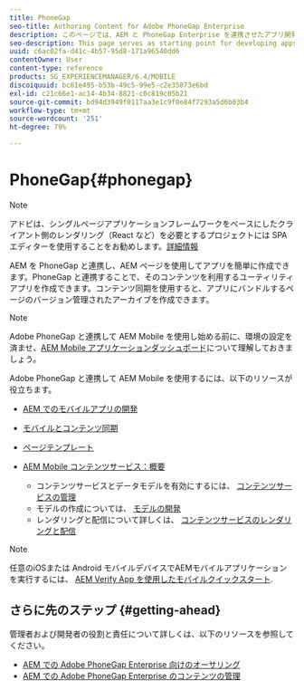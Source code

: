 ```yaml
---
title: PhoneGap
seo-title: Authoring Content for Adobe PhoneGap Enterprise
description: このページでは、AEM と PhoneGap Enterprise を連携させたアプリ開発の概要について説明します。AEM を PhoneGap と連携し、AEM ページを使用してアプリを簡単に作成できます。PhoneGap と連携することで、そのコンテンツを利用するユーティリティアプリを作成できます。
seo-description: This page serves as starting point for developing apps using PhoneGap Enterprise with AEM. AEM integrates with PhoneGap so that you can easily create apps using AEM pages. PhoneGap allows the user to create utility apps that lets user to work with the content.
uuid: c6ac02fa-d41c-4b57-95d8-171a96540dd6
contentOwner: User
content-type: reference
products: SG_EXPERIENCEMANAGER/6.4/MOBILE
discoiquuid: bc61e495-b53b-49c5-99e5-c2e35873e6bd
exl-id: c21c66e1-ac14-4b34-8821-c0c819c05b21
source-git-commit: bd94d3949f0117aa3e1c9f0e84f7293a5d6b03b4
workflow-type: tm+mt
source-wordcount: '251'
ht-degree: 79%

---
```


# PhoneGap{#phonegap}

>[!NOTE]
>
>アドビは、シングルページアプリケーションフレームワークをベースにしたクライアント側のレンダリング（React など）を必要とするプロジェクトには SPA エディターを使用することをお勧めします。[詳細情報](/help/sites-developing/spa-overview.md)

AEM を PhoneGap と連携し、AEM ページを使用してアプリを簡単に作成できます。PhoneGap と連携することで、そのコンテンツを利用するユーティリティアプリを作成できます。コンテンツ同期を使用すると、アプリにバンドルするページのバージョン管理されたアーカイブを作成できます。

>[!NOTE]
>
>Adobe PhoneGap と連携して AEM Mobile を使用し始める前に、環境の設定を済ませ、[AEM Mobile アプリケーションダッシュボード](/help/mobile/phonegap-authoring-apps.md)について理解しておきましょう。

Adobe PhoneGap と連携して AEM Mobile を使用するには、以下のリソースが役立ちます。

* [AEM でのモバイルアプリの開発](/help/mobile/developing-mobile-applications.md)
* [モバイルとコンテンツ同期](/help/mobile/phonegap-contentsync.md)
* [ページテンプレート](/help/mobile/phonegap-apps-arch-page-templates.md)

* [AEM Mobile コンテンツサービス：概要](/help/mobile/develop-content-as-a-service.md)

   * コンテンツサービスとデータモデルを有効にするには、 [コンテンツサービスの管理](/help/mobile/developing-content-services.md)
   * モデルの作成については、 [モデルの開発](/help/mobile/administer-mobile-apps.md)
   * レンダリングと配信について詳しくは、 [コンテンツサービスのレンダリングと配信](/help/mobile/rendering-and-delivery.md)

>[!NOTE]
>
>任意のiOSまたは Android モバイルデバイスでAEMモバイルアプリケーションを実行するには、 [AEM Verify App を使用したモバイルクイックスタート](/help/mobile/phonegap-mobile-quickstart.md).

## さらに先のステップ {#getting-ahead}

管理者および開発者の役割と責任について詳しくは、以下のリソースを参照してください。

* [AEM での Adobe PhoneGap Enterprise 向けのオーサリング](/help/mobile/phonegap.md)
* [AEM での Adobe PhoneGap Enterprise のコンテンツの管理](/help/mobile/administer-phonegap.md)
